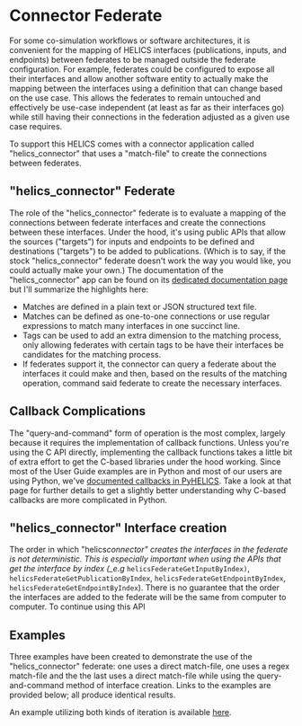 # Connector Federate

For some co-simulation workflows or software architectures, it is convenient for the mapping of HELICS interfaces (publications, inputs, and endpoints) between federates to be managed outside the federate configuration. For example, federates could be configured to expose all their interfaces and allow another software entity to actually make the mapping between the interfaces using a definition that can change based on the use case. This allows the federates to remain untouched and effectively be use-case independent (at least as far as their interfaces go) while still having their connections in the federation adjusted as a given use case requires.

To support this HELICS comes with a connector application called "helics_connector" that uses a "match-file" to create the connections between federates.

## "helics_connector" Federate

The role of the "helics_connector" federate is to evaluate a mapping of the connections between federate interfaces and create the connections between these interfaces. Under the hood, it's using public APIs that allow the sources ("targets") for inputs and endpoints to be defined and destinations ("targets") to be added to publications. (Which is to say, if the stock "helics_connector" federate doesn't work the way you would like, you could actually make your own.) The documentation of the "helics_connector" app can be found on its [dedicated documentation page](TODO) but I'll summarize the highlights here:

- Matches are defined in a plain text or JSON structured text file.
- Matches can be defined as one-to-one connections or use regular expressions to match many interfaces in one succinct line.
- Tags can be used to add an extra dimension to the matching process, only allowing federates with certain tags to be have their interfaces be candidates for the matching process.
- If federates support it, the connector can query a federate about the interfaces it could make and then, based on the results of the matching operation, command said federate to create the necessary interfaces.

## Callback Complications

The "query-and-command" form of operation is the most complex, largely because it requires the implementation of callback functions. Unless you're using the C API directly, implementing the callback functions takes a little bit of extra effort to get the C-based libraries under the hood working. Since most of the User Guide examples are in Python and most of our users are using Python, we've [documented callbacks in PyHELICS](TODO). Take a look at that page for further details to get a slightly better understanding why C-based callbacks are more complicated in Python.

## "helics_connector" Interface creation

The order in which "helics*connector" creates the interfaces in the federate is not deterministic. This is especially important when using the APIs that get the interface by index (\_e.g* `helicsFederateGetInputByIndex)`, `helicsFederateGetPublicationByIndex`, `helicsFederateGetEndpointByIndex`, `helicsFederateGetEndpointByIndex`). There is no guarantee that the order the interfaces are added to the federate will be the same from computer to computer. To continue using this API

## Examples

Three examples have been created to demonstrate the use of the "helics_connector" federate: one uses a direct match-file, one uses a regex match-file and the the last uses a direct match-file while using the query-and-command method of interface creation. Links to the examples are provided below; all produce identical results.

An example utilizing both kinds of iteration is available [here](../examples/advanced_examples/advanced_iteration.md).
